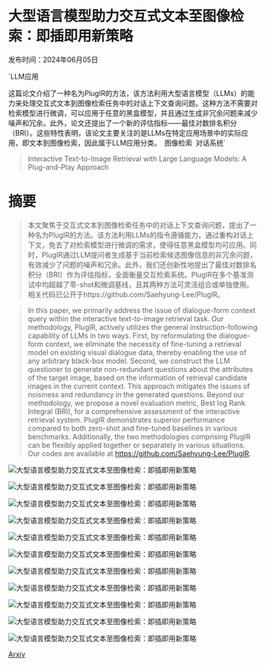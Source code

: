 # 大型语言模型助力交互式文本至图像检索：即插即用新策略

发布时间：2024年06月05日

`LLM应用

这篇论文介绍了一种名为PlugIR的方法，该方法利用大型语言模型（LLMs）的能力来处理交互式文本到图像检索任务中的对话上下文查询问题。这种方法不需要对检索模型进行微调，可以应用于任意的黑盒模型，并且通过生成非冗余问题来减少噪声和冗余。此外，论文还提出了一个新的评估指标——最佳对数排名积分（BRI）。这些特性表明，该论文主要关注的是LLMs在特定应用场景中的实际应用，即文本到图像检索，因此属于LLM应用分类。` `图像检索` `对话系统`

> Interactive Text-to-Image Retrieval with Large Language Models: A Plug-and-Play Approach

# 摘要

> 本文聚焦于交互式文本到图像检索任务中的对话上下文查询问题，提出了一种名为PlugIR的方法。该方法利用LLMs的指令遵循能力，通过重构对话上下文，免去了对检索模型进行微调的需求，使得任意黑盒模型均可应用。同时，PlugIR通过LLM提问者生成基于当前检索候选图像信息的非冗余问题，有效减少了问题的噪声和冗余。此外，我们还创新性地提出了最佳对数排名积分（BRI）作为评估指标，全面衡量交互检索系统。PlugIR在多个基准测试中均超越了零-shot和微调基线，且其两种方法可灵活组合或单独使用。相关代码已公开于https://github.com/Saehyung-Lee/PlugIR。

> In this paper, we primarily address the issue of dialogue-form context query within the interactive text-to-image retrieval task. Our methodology, PlugIR, actively utilizes the general instruction-following capability of LLMs in two ways. First, by reformulating the dialogue-form context, we eliminate the necessity of fine-tuning a retrieval model on existing visual dialogue data, thereby enabling the use of any arbitrary black-box model. Second, we construct the LLM questioner to generate non-redundant questions about the attributes of the target image, based on the information of retrieval candidate images in the current context. This approach mitigates the issues of noisiness and redundancy in the generated questions. Beyond our methodology, we propose a novel evaluation metric, Best log Rank Integral (BRI), for a comprehensive assessment of the interactive retrieval system. PlugIR demonstrates superior performance compared to both zero-shot and fine-tuned baselines in various benchmarks. Additionally, the two methodologies comprising PlugIR can be flexibly applied together or separately in various situations. Our codes are available at https://github.com/Saehyung-Lee/PlugIR.

![大型语言模型助力交互式文本至图像检索：即插即用新策略](../../../paper_images/2406.03411/x1.png)

![大型语言模型助力交互式文本至图像检索：即插即用新策略](../../../paper_images/2406.03411/x2.png)

![大型语言模型助力交互式文本至图像检索：即插即用新策略](../../../paper_images/2406.03411/x3.png)

![大型语言模型助力交互式文本至图像检索：即插即用新策略](../../../paper_images/2406.03411/x4.png)

![大型语言模型助力交互式文本至图像检索：即插即用新策略](../../../paper_images/2406.03411/x5.png)

![大型语言模型助力交互式文本至图像检索：即插即用新策略](../../../paper_images/2406.03411/x6.png)

![大型语言模型助力交互式文本至图像检索：即插即用新策略](../../../paper_images/2406.03411/x7.png)

![大型语言模型助力交互式文本至图像检索：即插即用新策略](../../../paper_images/2406.03411/x8.png)

![大型语言模型助力交互式文本至图像检索：即插即用新策略](../../../paper_images/2406.03411/human_eval.png)

![大型语言模型助力交互式文本至图像检索：即插即用新策略](../../../paper_images/2406.03411/x9.png)

![大型语言模型助力交互式文本至图像检索：即插即用新策略](../../../paper_images/2406.03411/x10.png)

[Arxiv](https://arxiv.org/abs/2406.03411)